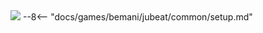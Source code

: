<img class="header-logo" src="/img/bemani/jubeat/festo/logo.webp">
--8<-- "docs/games/bemani/jubeat/common/setup.md"